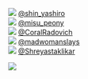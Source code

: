 
 ![](http://pbs.twimg.com/profile_images/1379491637659766786/icqcdPfN_normal.jpg) [@shin_yashiro](https://twitter.com/shin_yashiro)<br>![](http://pbs.twimg.com/profile_images/1375127362388553743/3La6QFmd_normal.jpg) [@misu_peony](https://twitter.com/misu_peony)<br>![](http://pbs.twimg.com/profile_images/1375930781097467904/mTj_L4Dc_normal.jpg) [@CoralRadovich](https://twitter.com/CoralRadovich)<br>![](http://pbs.twimg.com/profile_images/1374256517696811009/iC_0hmlV_normal.jpg) [@madwomanslays](https://twitter.com/madwomanslays)<br>![](http://pbs.twimg.com/profile_images/1378033720184086533/mTUbwUwC_normal.jpg) [@Shreyastaklikar](https://twitter.com/Shreyastaklikar)<br> 

![](https://visitor-badge.laobi.icu/badge?page_id=ponder)
